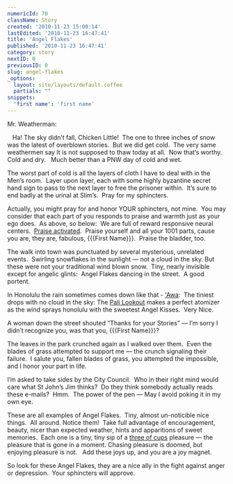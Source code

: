 ```yaml
---
numericId: 70
className: Story
created: '2010-11-23 15:00:14'
lastEdited: '2010-11-23 16:47:41'
title: 'Angel Flakes'
published: '2010-11-23 16:47:41'
category: story
nextID: 0
previousID: 0
slug: angel-flakes
_options:
  layout: site/layouts/default.coffee
  partials: ""
snippets:
  'first name': 'first name'
---
```

Mr. Weatherman:

&nbsp;&nbsp; Ha! The sky didn&rsquo;t fall, Chicken Little!&nbsp; The one to three inches of snow was the latest of overblown stories.&nbsp; But we did get cold. &nbsp;The very same weathermen say It is not supposed to thaw today at all.&nbsp; Now that&rsquo;s worthy.&nbsp; Cold and dry. &nbsp; Much better than a PNW day of&nbsp;cold and wet.

The worst part of cold is all the layers of cloth I have to deal with in the Men&rsquo;s room.&nbsp; Layer upon layer, each with some highly byzantine secret hand sign to pass to the next layer to free the prisoner within.&nbsp; It&rsquo;s sure to end badly at the urinal at Slim&rsquo;s.&nbsp; Pray for my sphincters.

Actually, you might pray for and honor YOUR sphincters, not mine.&nbsp; You may consider that each part of you responds to praise and warmth just as your ego does.&nbsp; As above, so below:&nbsp; We are full of reward responsive neural centers. &nbsp;[Praise activated][0].&nbsp; Praise yourself and all your 1001 parts, cause you are, they are, fabulous, {{{First Name}}}. &nbsp;Praise the bladder, too.

The walk into town was punctuated by several mysterious, unrelated events.&nbsp; Swirling snowflakes in the sunlight &mdash; not a cloud in the sky. But these were not your traditional wind blown snow. &nbsp;Tiny, nearly invisible except for angelic glints:&nbsp; Angel Flakes dancing in the street.&nbsp; A good portent.

In Honolulu the rain sometimes comes down like that - ['Awa][1]:&nbsp; The tiniest drops with no cloud in the sky: The [Pali Lookout][2] makes a perfect atomizer as the wind sprays honolulu with the sweetest Angel Kisses.&nbsp; Very Nice.

A woman down the street shouted &ldquo;Thanks for your Stories&rdquo; &mdash; I&rsquo;m sorry I didn&rsquo;t recognize you, was that you, {{{First Name}}}?

The leaves in the park crunched again as I walked over them.&nbsp; Even the blades of grass attempted to support me &mdash; the crunch signaling their failure.&nbsp; I salute you, fallen blades of grass, you attempted the impossible, and I honor your part in life.

I&rsquo;m asked to take sides by the City Council.&nbsp; Who in their right mind would care what St John&rsquo;s Jim thinks?&nbsp; Do they think somebody actually reads these e-mails?&nbsp; Hmm.&nbsp; The power of the pen &mdash; May I avoid poking it in my own eye.

These are all examples of Angel Flakes.&nbsp; Tiny, almost un-noticible nice things.&nbsp; All around. Notice them!&nbsp; Take full advantage of encouragement, beauty, nicer than expected weather, hints and apparitions of sweet memories.&nbsp; Each one is a tiny, tiny sip of a [three of cups][3] pleasure &mdash; the pleasure that is gone in a moment. Chasing pleasure is doomed, but enjoying pleasure is not. &nbsp; Add these joys up, and you are a joy magnet.

So look for these Angel Flakes, they are a nice ally in the fight against anger or depression.&nbsp; Your sphincters will approve.

[0]: http://www.ouuf.org/sermons/my-body.html
[1]: http://cf.synergylearning.org/displayarticle.cfm?selectedarticle=513
[2]: http://www.portaloha.com/SecretsOfHawaii/PaliLookout.htm
[3]: http://blissblvd.com/the-tarot/three-of-cups/